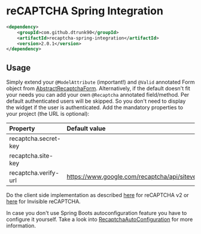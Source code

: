 reCAPTCHA Spring Integration
============================

```xml
<dependency>
	<groupId>com.github.dtrunk90</groupId>
	<artifactId>recaptcha-spring-integration</artifactId>
	<version>2.0.1</version>
</dependency>
```

Usage
-----

Simply extend your `@ModelAttribute` (important!) and `@Valid` annotated Form object from [AbstractRecaptchaForm][1].
Alternatively, if the default doesn't fit your needs you can add your own `@Recaptcha` annotated field/method.
Per default authenticated users will be skipped. So you don't need to display the widget if the user is authenticated.
Add the mandatory properties to your project (the URL is optional):


| Property             | Default value                                   |
| :------------------- | :---------------------------------------------- |
| recaptcha.secret-key |                                                 |
| recaptcha.site-key   |                                                 |
| recaptcha.verify-url | https://www.google.com/recaptcha/api/siteverify |

Do the client side implementation as described [here][2] for reCAPTCHA v2 or [here][3] for Invisible reCAPTCHA.

In case you don't use Spring Boots autoconfiguration feature you have to configure it yourself. Take a look into [RecaptchaAutoConfiguration][4] for more information.

[1]: https://github.com/dtrunk90/recaptcha-spring-integration/blob/master/src/main/java/com/github/dtrunk90/recaptcha/spring/model/AbstractRecaptchaForm.java
[2]: https://developers.google.com/recaptcha/docs/display
[3]: https://developers.google.com/recaptcha/docs/invisible
[4]: https://github.com/dtrunk90/recaptcha-spring-integration/blob/master/src/main/java/com/github/dtrunk90/recaptcha/spring/boot/autoconfigure/RecaptchaAutoConfiguration.java
